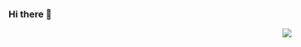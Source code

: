 ### Hi there 👋

<a href="http://e23882.github.io/">
  <img align="right" src="https://github-readme-stats.vercel.app/api/top-langs/?username=e23882&layout=compact&hide=jupyter%20notebook&bg_color=DDDDDD" />
</a>
<!--
**e23882/e23882** is a ✨ _special_ ✨ repository because its `README.md` (this file) appears on your GitHub profile.

Here are some ideas to get you started:

- 🔭 I’m currently working on ...
- 🌱 I’m currently learning ...
- 👯 I’m looking to collaborate on ...
- 🤔 I’m looking for help with ...
- 💬 Ask me about ...
- 📫 How to reach me: ...
- 😄 Pronouns: ...
- ⚡ Fun fact: ...
-->

